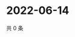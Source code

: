 # 2022-06-14

共 0 条

<!-- BEGIN WEIBO -->
<!-- 最后更新时间 Tue Jun 14 2022 12:45:34 GMT+0800 (China Standard Time) -->

<!-- END WEIBO -->
